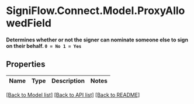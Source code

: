# SigniFlow.Connect.Model.ProxyAllowedField
#### Determines whether or not the signer can nominate someone else to sign on their behalf.  `0 = No 1 = Yes`

## Properties

Name | Type | Description | Notes
------------ | ------------- | ------------- | -------------

[[Back to Model list]](../README.md#documentation-for-models) [[Back to API list]](../README.md#documentation-for-api-endpoints) [[Back to README]](../README.md)


